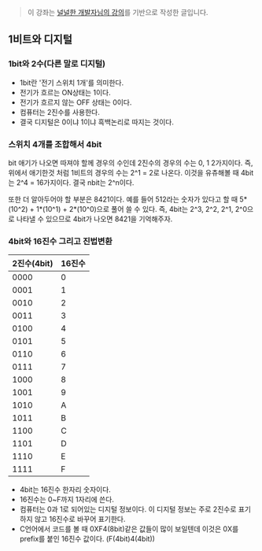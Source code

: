 > 이 강좌는 [널널한 개발자님의 강의](https://www.inflearn.com/course/%EB%84%93%EA%B3%A0%EC%96%95%EA%B2%8C-%EC%BB%B4%EA%B3%B5-%EC%A0%84%EA%B3%B5%EC%9E%90/dashboard)를 기반으로 작성한 글입니다.

## 1비트와 디지털

### 1bit와 2수(다른 말로 디지털)

- 1bit란 '전기 스위치 1개'를 의미한다.
- 전기가 흐르는 ON상태는 1이다.
- 전기가 흐르지 않는 OFF 상태는 0이다.
- 컴퓨터는 2진수를 사용한다.
- 결국 디지털은 0이냐 1이냐 흑백논리로 따지는 것이다.

### 스위치 4개를 조합해서 4bit

bit 애기가 나오면 따져야 할께 경우의 수인데 2진수의 경우의 수는 0, 1 2가지이다. 즉, 위에서 애기한것 처럼 1비트의 경우의 수는 2^1 = 2로 나온다. 이것을 유츄해볼 때 4bit는 2^4 = 16가지이다. 결국 nbit는 2^n이다.

또한 더 알아두어야 할 부분은 8421이다. 예를 들어 512라는 숫자가 있다고 할 때 5*(10^2) + 1*(10^1) + 2\*(10^0)으로 풀어 쓸 수 있다. 즉, 4bit는 2^3, 2^2, 2^1, 2^0으로 나타낼 수 있으므로 4bit가 나오면 8421을 기억해주자.

### 4bit와 16진수 그리고 진법변환

| 2진수(4bit) | 16진수 |
| ----------- | ------ |
| 0000        | 0      |
| 0001        | 1      |
| 0010        | 2      |
| 0011        | 3      |
| 0100        | 4      |
| 0101        | 5      |
| 0110        | 6      |
| 0111        | 7      |
| 1000        | 8      |
| 1001        | 9      |
| 1010        | A      |
| 1011        | B      |
| 1100        | C      |
| 1101        | D      |
| 1110        | E      |
| 1111        | F      |

- 4bit는 16진수 한자리 숫자이다.
- 16진수는 0~F까지 1자리에 쓴다.
- 컴퓨터는 0과 1로 되어있는 디지털 정보이다. 이 디지털 정보는 주로 2진수로 표기하지 않고 16진수로 바꾸어 표기한다.
- C언어에서 코드를 볼 때 0XF4(8bit)같은 값들이 많이 보일텐데 이것은 0X를 prefix를 붙인 16진수 값이다. (F(4bit)4(4bit))
